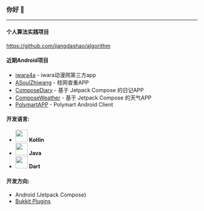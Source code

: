 ### 你好 👋
___

#### 个人算法实践项目
https://github.com/jiangdashao/algorithm

#### 近期Android项目
* [iwara4a](https://github.com/jiangdashao/iwara4a) - iwara动漫网第三方app
* [ASoulZhiwang](https://github.com/jiangdashao/ASoulZhiWang) - 枝网查重APP
* [ComposeDiary](https://github.com/jiangdashao/ComposeDiary) - 基于 Jetpack Compose 的日记APP
* [ComposeWeather](https://github.com/jiangdashao/ComposeWeather) - 基于 Jetpack Compose 的天气APP
* [PolymartAPP](https://github.com/jiangdashao/PolymartAPP) - Polymart Android Client

#### 开发语言: 
* <img src="https://upload.wikimedia.org/wikipedia/commons/0/06/Kotlin_Icon.svg" width="32"/> **Kotlin**  
* <img src="https://logoeps.com/wp-content/uploads/2013/03/java-eps-vector-logo.png" width="32"/>  **Java**
* <img src="https://dart.dev/assets/shared/dart/logo+text/horizontal/white-e71fb382ad5229792cc704b3ee7a88f8013e986d6e34f0956d89c453b454d0a5.svg" width="32"/>  **Dart**

#### 开发方向:
* Android (Jetpack Compose)
* [Bukkit Plugins](https://spigotmc.org)
